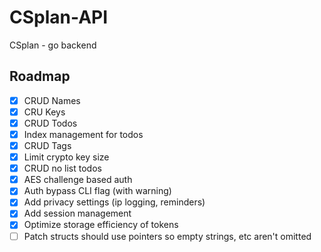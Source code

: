# CSplan-API
CSplan - go backend

## Roadmap
- [x] CRUD Names
- [x] CRU Keys
- [x] CRUD Todos
- [x] Index management for todos
- [x] CRUD Tags
- [x] Limit crypto key size
- [x] CRUD no list todos
- [x] AES challenge based auth
- [x] Auth bypass CLI flag (with warning)
- [x] Add privacy settings (ip logging, reminders)
- [x] Add session management
- [x] Optimize storage efficiency of tokens
- [ ] Patch structs should use pointers so empty strings, etc aren't omitted
